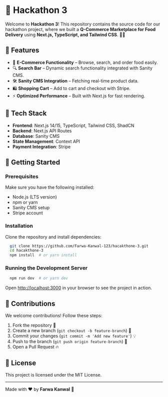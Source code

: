 # 🚀 Hackathon 3

Welcome to **Hackathon 3**! This repository contains the source code for our hackathon project, where we built a **Q-Commerce Marketplace for Food Delivery** using **Next.js, TypeScript, and Tailwind CSS**. 🍕🚀

## 📌 Features
- 🛒 **E-Commerce Functionality** – Browse, search, and order food easily.
- 🔍 **Search Bar** – Dynamic search functionality integrated with Sanity CMS.
- 🛠 **Sanity CMS Integration** – Fetching real-time product data.
- 🛍 **Shopping Cart** – Add to cart and checkout with Stripe.
- ⚡ **Optimized Performance** – Built with Next.js for fast rendering.

## 📂 Tech Stack
- **Frontend**: Next.js 14/15, TypeScript, Tailwind CSS, ShadCN
- **Backend**: Next.js API Routes
- **Database**: Sanity CMS
- **State Management**: Context API
- **Payment Integration**: Stripe

## 🚀 Getting Started

### Prerequisites
Make sure you have the following installed:
- Node.js (LTS version)
- npm or yarn
- Sanity CMS setup
- Stripe account

### Installation
Clone the repository and install dependencies:
```bash
  git clone https://github.com/Farwa-Kanwal-123/hacakthone-3.git
  cd hacakthone-3
  npm install  # or yarn install
```

### Running the Development Server
```bash
  npm run dev  # or yarn dev
```
Open [http://localhost:3000](http://localhost:3000) in your browser to see the project in action.

## 📌 Contributions
We welcome contributions! Follow these steps:
1. Fork the repository 🍴
2. Create a new branch (`git checkout -b feature-branch`) 🌱
3. Commit your changes (`git commit -m 'Add new feature'`) 💡
4. Push to the branch (`git push origin feature-branch`) 🚀
5. Open a Pull Request 🔥

## 📜 License
This project is licensed under the MIT License.

---
Made with ❤️ by **Farwa Kanwal** 🚀
